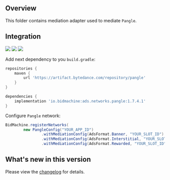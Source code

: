 ## Overview

This folder contains mediation adapter used to mediate `Pangle`.

## Integration

[<img src="https://img.shields.io/badge/Min%20SDK%20version-1.7.4-brightgreen">](https://github.com/bidmachine/BidMachine-Android-SDK)
[<img src="https://img.shields.io/badge/Network%20Adapter%20version-1.7.4.1-brightgreen">](https://artifactory.bidmachine.io/bidmachine/io/bidmachine/ads.networks.pangle/1.7.4.1/)
[<img src="https://img.shields.io/badge/Network%20version-3.5.1.0-blue">](https://www.pangleglobal.com/support/doc/6034a663511c57004360ff0f)

Add next dependency to you `build.gradle`:

```groovy
repositories {
    maven {
        url 'https://artifact.bytedance.com/repository/pangle'
    }
}

dependencies {
    implementation 'io.bidmachine:ads.networks.pangle:1.7.4.1'
}
```

Configure `Pangle` network:

```java
BidMachine.registerNetworks(
        new PangleConfig("YOUR_APP_ID")
                .withMediationConfig(AdsFormat.Banner, "YOUR_SLOT_ID")
                .withMediationConfig(AdsFormat.Interstitial, "YOUR_SLOT_ID")
                .withMediationConfig(AdsFormat.Rewarded, "YOUR_SLOT_ID"));
```

## What's new in this version

Please view the [changelog](CHANGELOG.md) for details.